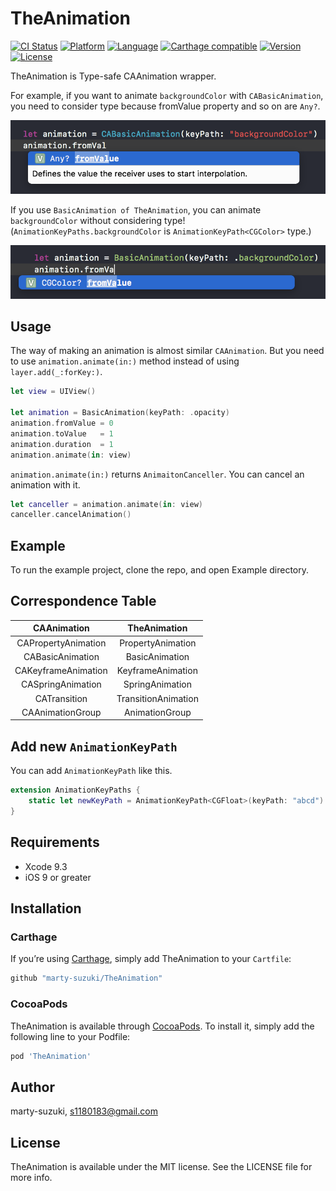 # TheAnimation

[![CI Status](https://img.shields.io/travis/marty-suzuki/TheAnimation.svg?style=flat)](https://travis-ci.org/marty-suzuki/TheAnimation)
[![Platform](http://img.shields.io/badge/platform-ios-blue.svg?style=flat)](https://developer.apple.com/iphone/index.action)
[![Language](http://img.shields.io/badge/language-swift-brightgreen.svg?style=flat)](https://developer.apple.com/swift)
[![Carthage compatible](https://img.shields.io/badge/Carthage-compatible-4BC51D.svg?style=flat)](https://github.com/Carthage/Carthage)
[![Version](https://img.shields.io/cocoapods/v/TheAnimation.svg?style=flat)](https://cocoapods.org/pods/TheAnimation)
[![License](https://img.shields.io/cocoapods/l/TheAnimation.svg?style=flat)](https://cocoapods.org/pods/TheAnimation)

TheAnimation is Type-safe CAAnimation wrapper.


For example, if you want to animate `backgroundColor` with `CABasicAnimation`, you need to consider type because fromValue property and so on are `Any?`.

![](./Images/background_raw.png)

If you use `BasicAnimation of TheAnimation`, you can animate `backgroundColor` without considering type! (`AnimationKeyPaths.backgroundColor` is `AnimationKeyPath<CGColor>` type.)

![](./Images/background.png)

## Usage

The way of making an animation is almost similar `CAAnimation`.
But you need to use `animation.animate(in:)` method instead of using `layer.add(_:forKey:)`.

```swift
let view = UIView()

let animation = BasicAnimation(keyPath: .opacity)
animation.fromValue = 0
animation.toValue   = 1
animation.duration  = 1
animation.animate(in: view)
```

`animation.animate(in:)` returns `AnimaitonCanceller`. You can cancel an animation with it.

```swift
let canceller = animation.animate(in: view)
canceller.cancelAnimation()
```

## Example

To run the example project, clone the repo, and open Example directory.

## Correspondence Table

| CAAnimation | TheAnimation |
| :-: | :-: |
| CAPropertyAnimation | PropertyAnimation |
| CABasicAnimation | BasicAnimation |
| CAKeyframeAnimation | KeyframeAnimation |
| CASpringAnimation | SpringAnimation |
| CATransition | TransitionAnimation |
| CAAnimationGroup | AnimationGroup |

## Add new `AnimationKeyPath`

You can add `AnimationKeyPath` like this.

```swift
extension AnimationKeyPaths {
    static let newKeyPath = AnimationKeyPath<CGFloat>(keyPath: "abcd")
}
```

## Requirements

- Xcode 9.3
- iOS 9 or greater

## Installation

### Carthage

If you’re using [Carthage](https://github.com/Carthage/Carthage), simply add
TheAnimation to your `Cartfile`:

```ruby
github "marty-suzuki/TheAnimation"
```

### CocoaPods

TheAnimation is available through [CocoaPods](https://cocoapods.org). To install
it, simply add the following line to your Podfile:

```ruby
pod 'TheAnimation'
```

## Author

marty-suzuki, s1180183@gmail.com

## License

TheAnimation is available under the MIT license. See the LICENSE file for more info.
